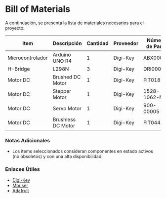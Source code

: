 # **Bill of Materials**

A continuación, se presenta la lista de materiales necesarios para el proyecto:

| **Item**        | **Descripción**              | **Cantidad** | **Proveedor**    | **Número de Parte** |
|-----------------|------------------------------|--------------|------------------|---------------------|
| Microcontrolador| Arduino UNO R4               | 1            | Digi-Key         | ABX00087            |
| H-Bridge        | L298N                        | 3            | Digi-Key         | DRI0002             |
| Motor DC        | Brushed DC Motor             | 1            | Digi-Key         | FIT0186             |
| Motor DC        | Stepper Motor                | 1            | Digi-Key         | 1528-1062-ND        |
| Motor DC        | Servo Motor                  | 1            | Digi-Key         | 900-00005           |
| Motor DC        | Brushless DC Motor           | 1            | Digi-Key         | FIT0441             |


### **Notas Adicionales**

- Los ítems seleccionados consideran componentes en estado activos (no obsoletos) y con una alta disponibilidad.

### **Enlaces Útiles**

- [Digi-Key](https://www.digikey.com)
- [Mouser](https://www.mouser.com)
- [Adafruit](https://www.adafruit.com)
